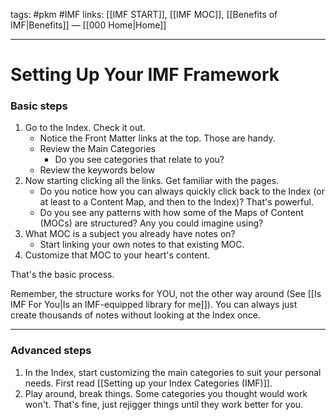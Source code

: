 tags: #pkm #IMF
links: [[IMF START]], [[IMF MOC]], [[Benefits of IMF|Benefits]] — [[000 Home|Home]]

---
# Setting Up Your IMF Framework
### Basic steps
1. Go to the Index. Check it out. 
	- Notice the Front Matter links at the top. Those are handy.
	- Review the Main Categories
      - Do you see categories that relate to you?
    - Review the keywords below
2. Now starting clicking all the links. Get familiar with the pages. 
	- Do you notice how you can always quickly click back to the Index (or at least to a Content Map, and then to the Index)? That's powerful.
	- Do you see any patterns with how some of the Maps of Content (MOCs) are structured? Any you could imagine using?
4. What MOC is a subject you already have notes on? 
	- Start linking your own notes to that existing MOC. 
5. Customize that MOC to your heart's content.

That's the basic process.

Remember, the structure works for YOU, not the other way around (See [[Is IMF For You|Is an IMF-equipped library for me]]). You can always just create thousands of notes without looking at the Index once. 

---
### Advanced steps
1. In the Index, start customizing the main categories to suit your personal needs. First read [[Setting up your Index Categories (IMF)]].
2. Play around, break things. Some categories you thought would work won't. That's fine, just rejigger things until they work better for you.


